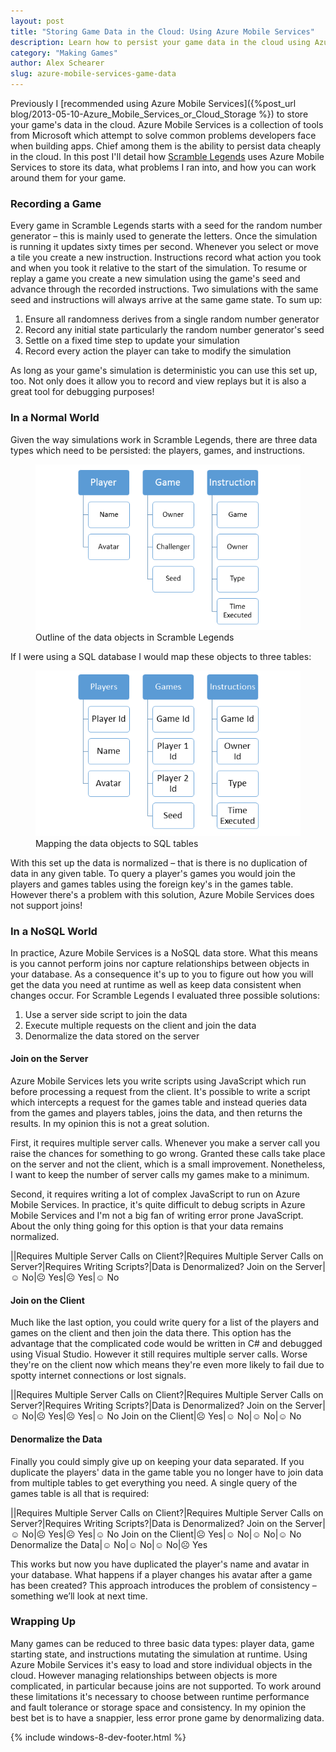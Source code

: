 ```yaml
---
layout: post
title: "Storing Game Data in the Cloud: Using Azure Mobile Services"
description: Learn how to persist your game data in the cloud using Azure Mobile Services.
category: "Making Games"
author: Alex Schearer
slug: azure-mobile-services-game-data
---
```


Previously I [recommended using Azure Mobile Services]({%post_url blog/2013-05-10-Azure_Mobile_Services_or_Cloud_Storage %}) 
to store your game's data in the cloud. Azure Mobile Services is a collection of tools 
from Microsoft which attempt to solve common problems developers face when building 
apps. Chief among them is the ability to persist data cheaply in the cloud. In this 
post I'll detail how [Scramble Legends](scramble-legends) uses Azure 
Mobile Services to store its data, what problems I ran into, and how you can work around 
them for your game.

### Recording a Game
Every game in Scramble Legends starts with a seed for the random number generator &ndash; 
this is mainly used to generate the letters. Once the simulation is running it updates 
sixty times per second. Whenever you select or move a tile you create a new instruction. 
Instructions record what action you took and when you took it relative to the start of 
the simulation. To resume or replay a game you create a new simulation using the game's 
seed and advance through the recorded instructions. Two simulations with the same seed 
and instructions will always arrive at the same game state. To sum up:

  1. Ensure all randomness derives from a single random number generator
  2. Record any initial state particularly the random number generator's seed
  3. Settle on a fixed time step to update your simulation
  4. Record every action the player can take to modify the simulation

As long as your game's simulation is deterministic you can use this set up, too. Not 
only does it allow you to record and view replays but it is also a great tool for 
debugging purposes!

### In a Normal World
Given the way simulations work in Scramble Legends, there are three data types which 
need to be persisted: the players, games, and instructions.

<figure>
    <img src="/img/posts/2013-05-22-Azure Mobile Services Game Data/data-objects.png" alt="Outline of the data objects in Scramble Legends"/>
    <figcaption>Outline of the data objects in Scramble Legends</figcaption>
</figure>

If I were using a SQL database I would map these objects to three tables:

<figure>
    <img src="/img/posts/2013-05-22-Azure Mobile Services Game Data/sql-table.png" alt="Mapping the data objects to SQL tables"/>
    <figcaption>Mapping the data objects to SQL tables</figcaption>
</figure>

With this set up the data is normalized &ndash; that is there is no duplication of data 
in any given table. To query a player's games you would join the players and games 
tables using the foreign key's in the games table. However there's a problem with this 
solution, Azure Mobile Services does not support joins!

### In a NoSQL World
In practice, Azure Mobile Services is a NoSQL data store. What this means is you cannot 
perform joins nor capture relationships between objects in your database. As a 
consequence it's up to you to figure out how you will get the data you need at 
runtime as well as keep data consistent when changes occur. For Scramble Legends I 
evaluated three possible solutions:

  1. Use a server side script to join the data
  2. Execute multiple requests on the client and join the data
  3. Denormalize the data stored on the server

#### Join on the Server
Azure Mobile Services lets you write scripts using JavaScript which run before 
processing a request from the client. It's possible to write a script which intercepts 
a request for the games table and instead queries data from the games and players 
tables, joins the data, and then returns the results. In my opinion this 
is not a great solution.

First, it requires multiple server calls. Whenever you make a server call you raise the 
chances for something to go wrong. Granted these calls take place on the server and not 
the client, which is a small improvement. Nonetheless, I want to keep the number of 
server calls my games make to a minimum. 

Second, it requires writing a lot of complex JavaScript to run on Azure Mobile Services. 
In practice, it's quite difficult to debug scripts in Azure Mobile Services and I'm not 
a big fan of writing error prone JavaScript. About the only thing going for this option 
is that your data remains normalized.

||Requires Multiple Server Calls on Client?|Requires Multiple Server Calls on Server?|Requires Writing Scripts?|Data is Denormalized?
Join on the Server|&#9786; No|&#9785; Yes|&#9785; Yes|&#9786; No

#### Join on the Client
Much like the last option, you could write query for a list of the players and games on 
the client and then join the data there. This option has the advantage that the 
complicated code would be written in C# and debugged using Visual Studio. However it 
still requires multiple server calls. Worse they're on the client now which means 
they're even more likely to fail due to spotty internet connections or lost signals.

||Requires Multiple Server Calls on Client?|Requires Multiple Server Calls on Server?|Requires Writing Scripts?|Data is Denormalized?
Join on the Server|&#9786; No|&#9785; Yes|&#9785; Yes|&#9786; No
Join on the Client|&#9785; Yes|&#9786; No|&#9786; No|&#9786; No

#### Denormalize the Data
Finally you could simply give up on keeping your data separated. If you duplicate 
the players' data in the game table you no longer have to join data from multiple 
tables to get everything you need. A single query of the games table is all that is 
required:

||Requires Multiple Server Calls on Client?|Requires Multiple Server Calls on Server?|Requires Writing Scripts?|Data is Denormalized?
Join on the Server|&#9786; No|&#9785; Yes|&#9785; Yes|&#9786; No
Join on the Client|&#9785; Yes|&#9786; No|&#9786; No|&#9786; No
Denormalize the Data|&#9786; No|&#9786; No|&#9786; No|&#9785; Yes

This works but now you have duplicated the player's name and avatar in your database. 
What happens if a player changes his avatar after a game has been created? This approach 
introduces the problem of consistency &ndash; something we’ll look at next time.

### Wrapping Up
Many games can be reduced to three basic data types: player data, game starting state, 
and instructions mutating the simulation at runtime. Using Azure Mobile Services it's 
easy to load and store individual objects in the cloud. However managing relationships 
between objects is more complicated, in particular because joins are not supported. To 
work around these limitations it's necessary to choose between runtime performance and 
fault tolerance or storage space and consistency. In my opinion the best bet is to have 
a snappier, less error prone game by denormalizing data.

{% include windows-8-dev-footer.html %}